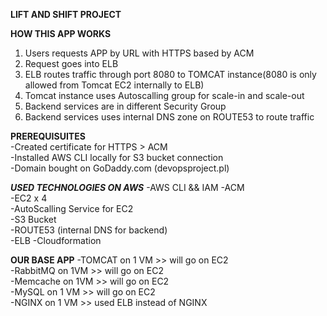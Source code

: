 **LIFT AND SHIFT PROJECT**


**HOW THIS APP WORKS**  
1) Users requests APP by URL with HTTPS based by ACM
2) Request goes into ELB  
3) ELB routes traffic through port 8080 to TOMCAT instance(8080 is only allowed from Tomcat EC2 internally to ELB)  
4) Tomcat instance uses Autoscalling group for scale-in and scale-out  
5) Backend services are in different Security Group  
7) Backend services uses internal DNS zone on ROUTE53 to route traffic  

**PREREQUISUITES**  
-Created certificate for HTTPS > ACM  
-Installed AWS CLI locally for S3 bucket connection  
-Domain bought on GoDaddy.com (devopsproject.pl)  

***USED TECHNOLOGIES ON AWS***
-AWS CLI && IAM 
-ACM  
-EC2 x 4  
-AutoScalling Service for EC2  
-S3 Bucket  
-ROUTE53 (internal DNS for backend)  
-ELB
-Cloudformation

**OUR BASE APP** 
-TOMCAT on 1 VM   >> will go on EC2  
-RabbitMQ on 1VM  >> will go on EC2  
-Memcache on 1VM  >> will go on EC2  
-MySQL    on 1 VM >> will go on EC2  
-NGINX    on 1 VM >> used ELB instead of NGINX  
